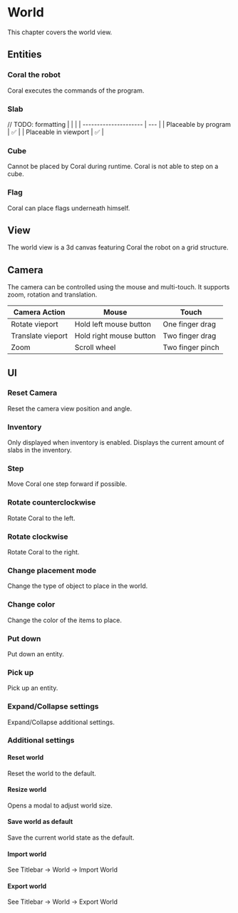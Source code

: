 # World

This chapter covers the world view.

## Entities

### Coral the robot

Coral executes the commands of the program.

### Slab

// TODO: formatting
| | |
| --------------------- | --- |
| Placeable by program | ✅ |
| Placeable in viewport | ✅ |

### Cube

Cannot be placed by Coral during runtime. Coral is not able to step on a cube.

### Flag

Coral can place flags underneath himself.

## View

The world view is a 3d canvas featuring Coral the robot on a grid structure.

## Camera

The camera can be controlled using the mouse and multi-touch. It supports zoom, rotation and translation.

| Camera Action     | Mouse                   | Touch            |
| ----------------- | ----------------------- | ---------------- |
| Rotate vieport    | Hold left mouse button  | One finger drag  |
| Translate vieport | Hold right mouse button | Two finger drag  |
| Zoom              | Scroll wheel            | Two finger pinch |

## UI

### Reset Camera

Reset the camera view position and angle.

### Inventory

Only displayed when inventory is enabled. Displays the current amount of slabs in the inventory.

### Step

Move Coral one step forward if possible.

### Rotate counterclockwise

Rotate Coral to the left.

### Rotate clockwise

Rotate Coral to the right.

### Change placement mode

Change the type of object to place in the world.

### Change color

Change the color of the items to place.

### Put down

Put down an entity.

### Pick up

Pick up an entity.

### Expand/Collapse settings

Expand/Collapse additional settings.

### Additional settings

#### Reset world

Reset the world to the default.

#### Resize world

Opens a modal to adjust world size.

#### Save world as default

Save the current world state as the default.

#### Import world

See Titlebar -> World -> Import World

#### Export world

See Titlebar -> World -> Export World
